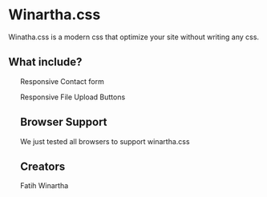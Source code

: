 # Winartha.css
Winatha.css is a modern css that optimize your site without writing any css.


<h2>What include?</h1>
<ul>Responsive Contact form </ul>
 <ul>Responsive File Upload Buttons





<h2>Browser Support </h2>
<p>We just tested all browsers to support winartha.css </p>
<p 1.Chrome (Latest version)</p>
<p 2.Edge (Latest version)</p>







<h2>Creators</h2>
<p>Fatih Winartha</p>

